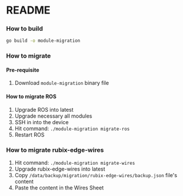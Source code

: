 # README

### How to build

```bash
go build -o module-migration
```

### How to migrate

#### Pre-requisite

1. Download `module-migration` binary file

#### How to migrate ROS

1. Upgrade ROS into latest
2. Upgrade necessary all modules
3. SSH in into the device
4. Hit command: `./module-migration migrate-ros`
5. Restart ROS

### How to migrate rubix-edge-wires

1. Hit command: `./module-migration migrate-wires`
2. Upgrade rubix-edge-wires into latest
3. Copy `/data/backup/migration/rubix-edge-wires/backup.json` file's content
4. Paste the content in the Wires Sheet
